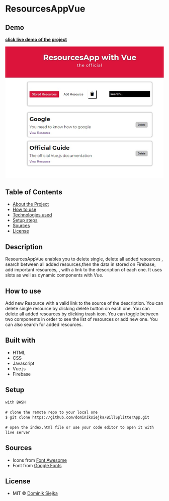 # ResourcesAppVue

## Demo

[**click live demo of the project**](https://dominiksiejka.github.io/ResourcesAppVue)

![ResourcesAppVue preview](./src/assets/resourcesapp.jpg)

## Table of Contents

- [About the Project](#description)
- [How to use](#how-to-use)
- [Technologies used](#built-with)
- [Setup steps](#setup)
- [Sources](#sources)
- [License](#license)

## Description

ResourcesAppVue enables you to delete single, delete all added resources , search between all added resources,then the data in stored on Firebase, add important resources, , with a link to the description of each one. It uses slots as well as dynamic components with Vue.

## How to use

Add new Resource with a valid link to the source of the description. You can delete single resource by clicking delete button on each one. You can delete all added resources by clicking trash icon. You can toggle between two components in order to see the list of resources or add new one. You can also search for added resources.

## Built with

- HTML
- CSS
- Javascript
- Vue.js
- Firebase

## Setup

```
with BASH

# clone the remote repo to your local one
$ git clone https://github.com/dominiksiejka/BillSplitterApp.git

# open the index.html file or use your code editor to open it with live server

```

## Sources

- Icons from [Font Awesome ](https://fontawesome.com)
- Font from [Google Fonts ](https://fonts.google.com/)

## License

- MIT © [Dominik Siejka ](https://github.com/dominiksiejka/ResourcesAppVue)

